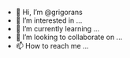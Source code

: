 - 👋 Hi, I’m @grigorans
- 👀 I’m interested in ...
- 🌱 I’m currently learning ...
- 💞️ I’m looking to collaborate on ...
- 📫 How to reach me ...

<!---
grigorans/grigorans is a ✨ special ✨ repository because its `README.md` (this file) appears on your GitHub profile.
You can click the Preview link to take a look at your changes.
--->
